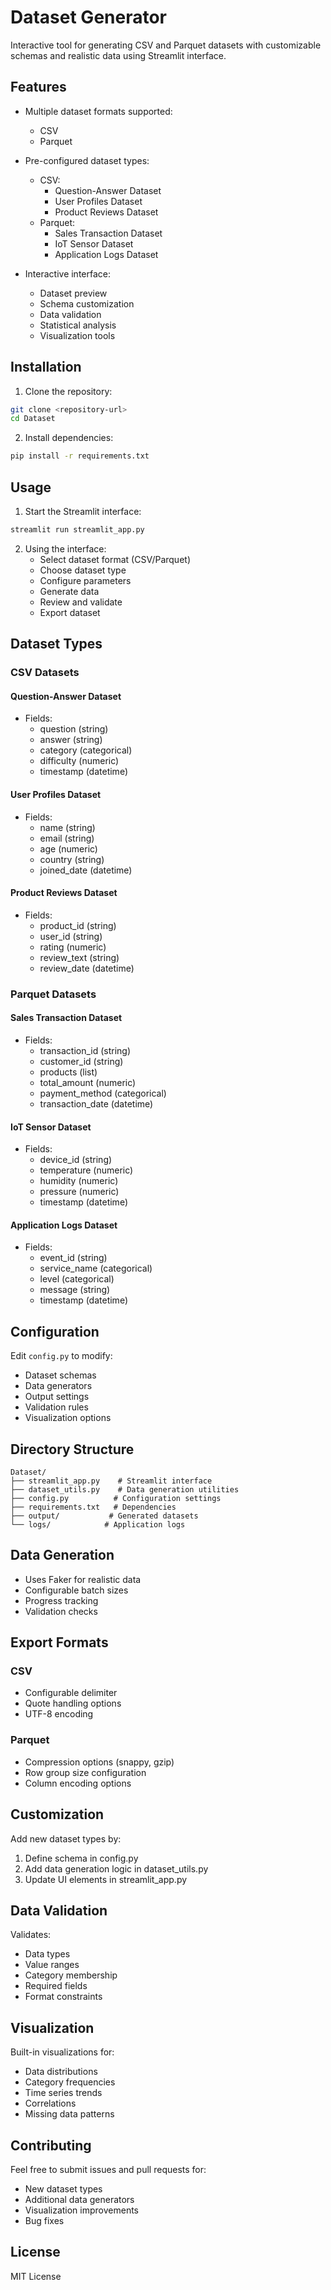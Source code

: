 # Dataset Generator

Interactive tool for generating CSV and Parquet datasets with customizable schemas and realistic data using Streamlit interface.

## Features

- Multiple dataset formats supported:
  - CSV
  - Parquet

- Pre-configured dataset types:
  - CSV:
    - Question-Answer Dataset
    - User Profiles Dataset
    - Product Reviews Dataset
  - Parquet:
    - Sales Transaction Dataset
    - IoT Sensor Dataset
    - Application Logs Dataset

- Interactive interface:
  - Dataset preview
  - Schema customization
  - Data validation
  - Statistical analysis
  - Visualization tools

## Installation

1. Clone the repository:
```bash
git clone <repository-url>
cd Dataset
```

2. Install dependencies:
```bash
pip install -r requirements.txt
```

## Usage

1. Start the Streamlit interface:
```bash
streamlit run streamlit_app.py
```

2. Using the interface:
   - Select dataset format (CSV/Parquet)
   - Choose dataset type
   - Configure parameters
   - Generate data
   - Review and validate
   - Export dataset

## Dataset Types

### CSV Datasets

#### Question-Answer Dataset
- Fields:
  - question (string)
  - answer (string)
  - category (categorical)
  - difficulty (numeric)
  - timestamp (datetime)

#### User Profiles Dataset
- Fields:
  - name (string)
  - email (string)
  - age (numeric)
  - country (string)
  - joined_date (datetime)

#### Product Reviews Dataset
- Fields:
  - product_id (string)
  - user_id (string)
  - rating (numeric)
  - review_text (string)
  - review_date (datetime)

### Parquet Datasets

#### Sales Transaction Dataset
- Fields:
  - transaction_id (string)
  - customer_id (string)
  - products (list)
  - total_amount (numeric)
  - payment_method (categorical)
  - transaction_date (datetime)

#### IoT Sensor Dataset
- Fields:
  - device_id (string)
  - temperature (numeric)
  - humidity (numeric)
  - pressure (numeric)
  - timestamp (datetime)

#### Application Logs Dataset
- Fields:
  - event_id (string)
  - service_name (categorical)
  - level (categorical)
  - message (string)
  - timestamp (datetime)

## Configuration

Edit `config.py` to modify:
- Dataset schemas
- Data generators
- Output settings
- Validation rules
- Visualization options

## Directory Structure

```
Dataset/
├── streamlit_app.py    # Streamlit interface
├── dataset_utils.py    # Data generation utilities
├── config.py          # Configuration settings
├── requirements.txt   # Dependencies
├── output/           # Generated datasets
└── logs/            # Application logs
```

## Data Generation

- Uses Faker for realistic data
- Configurable batch sizes
- Progress tracking
- Validation checks

## Export Formats

### CSV
- Configurable delimiter
- Quote handling options
- UTF-8 encoding

### Parquet
- Compression options (snappy, gzip)
- Row group size configuration
- Column encoding options

## Customization

Add new dataset types by:
1. Define schema in config.py
2. Add data generation logic in dataset_utils.py
3. Update UI elements in streamlit_app.py

## Data Validation

Validates:
- Data types
- Value ranges
- Category membership
- Required fields
- Format constraints

## Visualization

Built-in visualizations for:
- Data distributions
- Category frequencies
- Time series trends
- Correlations
- Missing data patterns

## Contributing

Feel free to submit issues and pull requests for:
- New dataset types
- Additional data generators
- Visualization improvements
- Bug fixes

## License

MIT License